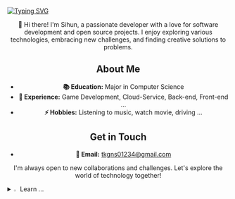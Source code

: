 <a href="https://git.io/typing-svg"><img src="https://readme-typing-svg.demolab.com?font=Fira+Code&pause=1000&color=3BA9F7&random=false&width=435&lines=Welcome+to+Sihun's+Github" alt="Typing SVG" /></a>
<div align=center>

👋 Hi there! I'm Sihun, a passionate developer with a love for software development and open source projects. 
    I enjoy exploring various technologies, embracing new challenges, and finding creative solutions to problems.

## About Me
- **📚 Education:** Major in Computer Science
- **💼 Experience:** Game Development, Cloud-Service, Back-end, Front-end ...
- **⚡ Hobbies:** Listening to music, watch movie, driving ...

## Get in Touch
- **📧 Email:** tkgns01234@gmail.com

I'm always open to new collaborations and challenges. Let's explore the world of technology together!

</div>
<details>
<!--내가 지금 배우는... -->
<summary>
  <img src="https://raw.githubusercontent.com/Tarikul-Islam-Anik/Animated-Fluent-Emojis/master/Emojis/Hand%20gestures/Eyes.png" alt="Eyes" width="2%" /> Learn ... 
</summary>
<br>
<img src="https://img.shields.io/badge/AWS-%23FF9900.svg?style=for-the-badge&logo=amazon-aws&logoColor=white"> <!--AWS-->
<img src="https://img.shields.io/badge/c++-%2300599C.svg?style=for-the-badge&logo=c%2B%2B&logoColor=white"> <!--C++-->
<img src="https://img.shields.io/badge/mysql-4479A1.svg?style=for-the-badge&logo=mysql&logoColor=white"> <!--MySql-->
<img src="https://img.shields.io/badge/html5-%23E34F26.svg?style=for-the-badge&logo=html5&logoColor=white"> <!--HTML5-->
<img src="https://img.shields.io/badge/java-%23ED8B00.svg?style=for-the-badge&logo=openjdk&logoColor=white"> <!--JAVA-->
<img src="https://img.shields.io/badge/javascript-%23323330.svg?style=for-the-badge&logo=javascript&logoColor=%23F7DF1E"> <!--JS-->
<img src="https://img.shields.io/badge/python-3670A0?style=for-the-badge&logo=python&logoColor=ffdd54"> <!--Python-->
</details>
